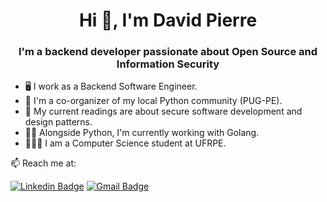 <h1 align="center">Hi 👋, I'm David Pierre</h1>
<h3 align="center">I'm a backend developer passionate about Open Source and Information Security</h3>

- 🖥️ I work as a Backend Software Engineer.
- 🐍 I'm a co-organizer of my local Python community (PUG-PE).
- 📖 My current readings are about secure software development and design patterns.
- 🧑‍💻 Alongside Python, I'm currently working with Golang.
- 👨🏽‍🎓 I am a Computer Science student at UFRPE.

📫 Reach me at:

[![Linkedin Badge](https://img.shields.io/badge/LinkedIn-0077B5?style=for-the-badge&logo=linkedin&logoColor=white)](https://www.linkedin.com/in/davidpalves/)
[![Gmail Badge](https://img.shields.io/badge/Gmail-D14836?style=for-the-badge&logo=gmail&logoColor=white)](mailto:davidpierrealves21@gmail.com)
